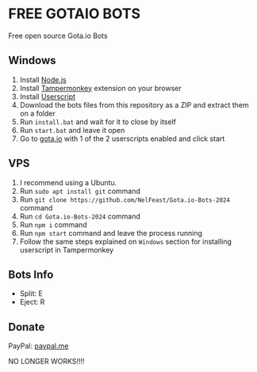 # FREE GOTAIO BOTS
Free open source Gota.io Bots

Windows
-------
1. Install [Node.js](https://nodejs.org)
2. Install [Tampermonkey](https://chrome.google.com/webstore/detail/tampermonkey/dhdgffkkebhmkfjojejmpbldmpobfkfo) extension on your browser
3. Install [Userscript](https://github.com/NelFeast/Gota.io-Bots-2024/raw/main/nelbots.user.js)
4. Download the bots files from this repository as a ZIP and extract them on a folder
5. Run `install.bat` and wait for it to close by itself
6. Run `start.bat` and leave it open
8. Go to [gota.io](https://gota.io/web) with 1 of the 2 userscripts enabled and click start

VPS
-------
1. I recommend using a Ubuntu.
2. Run `sudo apt install git` command
3. Run `git clone https://github.com/NelFeast/Gota.io-Bots-2024` command
4. Run `cd Gota.io-Bots-2024` command
5. Run `npm i` command
7. Run `npm start` command and leave the process running
8. Follow the same steps explained on `Windows` section for installing userscript in Tampermonkey

## Bots Info
  - Split: E
  - Eject: R

## Donate
PayPal: [paypal.me](https://paypal.me/nelbots)



NO LONGER WORKS!!!!
